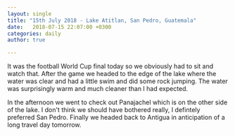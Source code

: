 ```yaml
---
layout: single
title: "15th July 2018 - Lake Atitlan, San Pedro, Guatemala"
date:   2018-07-15 22:07:00 +0300
categories: daily
author: true

---
```


It was the football World Cup final today so we obviously had to sit and watch that. After the game we headed to the edge of the lake where the water was clear and had a little swim and did some rock jumping. The water was surprisingly warm and much cleaner than I had expected. 

In the afternoon we went to check out Panajachel which is on the other side of the lake. I don't think we should have bothered really, I defintely preferred San Pedro. Finally we headed back to Antigua in anticipation of a long travel day tomorrow. 
